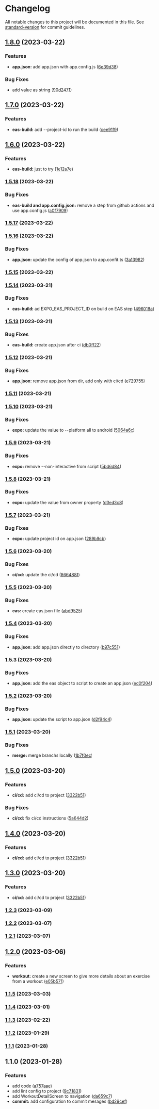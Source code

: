 # Changelog

All notable changes to this project will be documented in this file. See [standard-version](https://github.com/conventional-changelog/standard-version) for commit guidelines.

## [1.8.0](https://github.com/thiagoadsix/pump-app/compare/v1.7.0...v1.8.0) (2023-03-22)


### Features

* **app.json:** add app.json with app.config.js ([6e39d38](https://github.com/thiagoadsix/pump-app/commit/6e39d38cfb908e793259b43c068b1b18fb742465))


### Bug Fixes

* add value as string ([90d2471](https://github.com/thiagoadsix/pump-app/commit/90d24715398c5e7f652ded9f0a6eaeb5116d5f30))

## [1.7.0](https://github.com/thiagoadsix/pump-app/compare/v1.6.0...v1.7.0) (2023-03-22)


### Features

* **eas-build:** add --project-id to run the build ([cee91f9](https://github.com/thiagoadsix/pump-app/commit/cee91f9781f90b4aff23188b36257728792b7e71))

## [1.6.0](https://github.com/thiagoadsix/pump-app/compare/v1.5.18...v1.6.0) (2023-03-22)


### Features

* **eas-build:** just to try ([1e12a7e](https://github.com/thiagoadsix/pump-app/commit/1e12a7e3cb6e2daa1028abd56cceeaef00adb3de))

### [1.5.18](https://github.com/thiagoadsix/pump-app/compare/v1.5.17...v1.5.18) (2023-03-22)


### Bug Fixes

* **eas-build and app.config.json:** remove a step from github actions and use app.config.js ([a0f7909](https://github.com/thiagoadsix/pump-app/commit/a0f79096a345278bcc7aca39bdb41d49e6455772))

### [1.5.17](https://github.com/thiagoadsix/pump-app/compare/v1.5.16...v1.5.17) (2023-03-22)

### [1.5.16](https://github.com/thiagoadsix/pump-app/compare/v1.5.15...v1.5.16) (2023-03-22)


### Bug Fixes

* **app.json:** update the config of app.json to app.confit.ts ([3a13982](https://github.com/thiagoadsix/pump-app/commit/3a139829efeffe772fb6feb5fe639e1bc746e9b2))

### [1.5.15](https://github.com/thiagoadsix/pump-app/compare/v1.5.14...v1.5.15) (2023-03-22)

### [1.5.14](https://github.com/thiagoadsix/pump-app/compare/v1.5.13...v1.5.14) (2023-03-21)


### Bug Fixes

* **eas-build:** ad  EXPO_EAS_PROJECT_ID on build on EAS step ([496018a](https://github.com/thiagoadsix/pump-app/commit/496018abc0856f3c47fc842c26316b0036f7b35c))

### [1.5.13](https://github.com/thiagoadsix/pump-app/compare/v1.5.12...v1.5.13) (2023-03-21)


### Bug Fixes

* **eas-build:** create app.json after ci ([db0ff22](https://github.com/thiagoadsix/pump-app/commit/db0ff22cb55df927d5bb2028ad4bd8b647612286))

### [1.5.12](https://github.com/thiagoadsix/pump-app/compare/v1.5.11...v1.5.12) (2023-03-21)


### Bug Fixes

* **app.json:** remove app.json from dir, add only with ci/cd ([e729755](https://github.com/thiagoadsix/pump-app/commit/e7297553f184b8840f2533a9f8b58f02d89917c6))

### [1.5.11](https://github.com/thiagoadsix/pump-app/compare/v1.5.10...v1.5.11) (2023-03-21)

### [1.5.10](https://github.com/thiagoadsix/pump-app/compare/v1.5.9...v1.5.10) (2023-03-21)


### Bug Fixes

* **expo:** update the value to --platform all to android ([5064a6c](https://github.com/thiagoadsix/pump-app/commit/5064a6cfae43d0dc746f8e6a3b01459403924e1a))

### [1.5.9](https://github.com/thiagoadsix/pump-app/compare/v1.5.8...v1.5.9) (2023-03-21)


### Bug Fixes

* **expo:** remove --non-interactive from script ([5bd6d84](https://github.com/thiagoadsix/pump-app/commit/5bd6d84ad6916924745edcf529e81993ad25ab8d))

### [1.5.8](https://github.com/thiagoadsix/pump-app/compare/v1.5.7...v1.5.8) (2023-03-21)


### Bug Fixes

* **expo:** update the value from owner property ([d3ed3c8](https://github.com/thiagoadsix/pump-app/commit/d3ed3c8ae681131478c34de80a055a663b1b7040))

### [1.5.7](https://github.com/thiagoadsix/pump-app/compare/v1.5.6...v1.5.7) (2023-03-21)


### Bug Fixes

* **expo:** update project id on app.json ([289b9cb](https://github.com/thiagoadsix/pump-app/commit/289b9cbef654b6c7c0767406c155e168f3f74816))

### [1.5.6](https://github.com/thiagoadsix/pump-app/compare/v1.5.5...v1.5.6) (2023-03-20)


### Bug Fixes

* **ci/cd:** update the ci/cd ([866488f](https://github.com/thiagoadsix/pump-app/commit/866488f1eb7de4b41ca866180b6701f4e412ac0e))

### [1.5.5](https://github.com/thiagoadsix/pump-app/compare/v1.5.4...v1.5.5) (2023-03-20)


### Bug Fixes

* **eas:** create eas.json file ([abd9525](https://github.com/thiagoadsix/pump-app/commit/abd9525540f5acd73fd17da7912ef7cc53df134d))

### [1.5.4](https://github.com/thiagoadsix/pump-app/compare/v1.5.3...v1.5.4) (2023-03-20)


### Bug Fixes

* **app.json:** add app.json directly to directory ([b97c551](https://github.com/thiagoadsix/pump-app/commit/b97c5514371e6a8248836a2fc89b60cbe8f12f76))

### [1.5.3](https://github.com/thiagoadsix/pump-app/compare/v1.5.2...v1.5.3) (2023-03-20)


### Bug Fixes

* **app.json:** add the eas object to script to create an app.json ([ec0f204](https://github.com/thiagoadsix/pump-app/commit/ec0f204b613fd118cc288a7b5e51df76621984f9))

### [1.5.2](https://github.com/thiagoadsix/pump-app/compare/v1.5.1...v1.5.2) (2023-03-20)


### Bug Fixes

* **app.json:** update the script to app.json ([d2f94c4](https://github.com/thiagoadsix/pump-app/commit/d2f94c4e0d7fd1a27bfa657f632a747ec2a9c481))

### [1.5.1](https://github.com/thiagoadsix/pump-app/compare/v1.5.0...v1.5.1) (2023-03-20)


### Bug Fixes

* **merge:** merge branchs locally ([1b7f0ec](https://github.com/thiagoadsix/pump-app/commit/1b7f0ecb266e9207c2b6e2c1973ba86236867310))

## [1.5.0](https://github.com/thiagoadsix/pump-app/compare/v1.2.3...v1.5.0) (2023-03-20)


### Features

* **ci/cd:** add ci/cd to project ([3322b51](https://github.com/thiagoadsix/pump-app/commit/3322b51e727a6ae046398378a68e3a3444067e2b))


### Bug Fixes

* **ci/cd:** fix ci/cd instructions ([5a644d2](https://github.com/thiagoadsix/pump-app/commit/5a644d2040e12be59bbc9e298387d35ff226cde5))

## [1.4.0](https://github.com/thiagoadsix/pump-app/compare/v1.2.3...v1.4.0) (2023-03-20)


### Features

* **ci/cd:** add ci/cd to project ([3322b51](https://github.com/thiagoadsix/pump-app/commit/3322b51e727a6ae046398378a68e3a3444067e2b))

## [1.3.0](https://github.com/thiagoadsix/pump-app/compare/v1.2.3...v1.3.0) (2023-03-20)


### Features

* **ci/cd:** add ci/cd to project ([3322b51](https://github.com/thiagoadsix/pump-app/commit/3322b51e727a6ae046398378a68e3a3444067e2b))

### [1.2.3](https://github.com/thiagoadsix/pump-app/compare/v1.2.2...v1.2.3) (2023-03-09)

### [1.2.2](https://github.com/thiagoadsix/pump-app/compare/v1.2.1...v1.2.2) (2023-03-07)

### [1.2.1](https://github.com/thiagoadsix/pump-app/compare/v1.2.0...v1.2.1) (2023-03-07)

## [1.2.0](https://github.com/thiagoadsix/pump-app/compare/v1.1.5...v1.2.0) (2023-03-06)


### Features

* **workout:** create a new screen to give more details about an exercise from a workout ([e05b571](https://github.com/thiagoadsix/pump-app/commit/e05b5711c7094d555211667e82d4a52ab328f835))

### [1.1.5](https://github.com/thiagoadsix/pump-app/compare/v1.1.4...v1.1.5) (2023-03-03)

### [1.1.4](https://github.com/thiagoadsix/pump-app/compare/v1.1.3...v1.1.4) (2023-03-01)

### [1.1.3](https://github.com/thiagoadsix/pump-app/compare/v1.1.0...v1.1.3) (2023-02-22)

### [1.1.2](https://github.com/thiagoadsix/pump-app/compare/v1.1.0...v1.1.2) (2023-01-29)

### [1.1.1](https://github.com/thiagoadsix/pump-app/compare/v1.1.0...v1.1.1) (2023-01-28)

## 1.1.0 (2023-01-28)


### Features

* add code ([a757aae](https://github.com/thiagoadsix/pump-app/commit/a757aae329ff7060948066e46dd091cd97593463))
* add lint config to project ([9c71831](https://github.com/thiagoadsix/pump-app/commit/9c71831e37b61b90caf20825db2da3271017e82d))
* add WorkoutDetailScreen to navigation ([da659c7](https://github.com/thiagoadsix/pump-app/commit/da659c7305ad17ac1ec745926a61c90529664481))
* **commit:** add configuration to commit mesages ([bd29cef](https://github.com/thiagoadsix/pump-app/commit/bd29cefdbc1b985ac652bf5460f117184a62e3a5))
